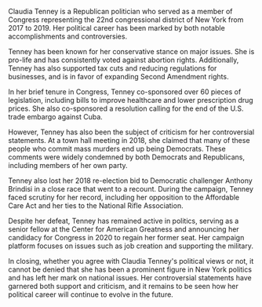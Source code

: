 Claudia Tenney is a Republican politician who served as a member of Congress representing the 22nd congressional district of New York from 2017 to 2019. Her political career has been marked by both notable accomplishments and controversies.

Tenney has been known for her conservative stance on major issues. She is pro-life and has consistently voted against abortion rights. Additionally, Tenney has also supported tax cuts and reducing regulations for businesses, and is in favor of expanding Second Amendment rights.

In her brief tenure in Congress, Tenney co-sponsored over 60 pieces of legislation, including bills to improve healthcare and lower prescription drug prices. She also co-sponsored a resolution calling for the end of the U.S. trade embargo against Cuba.

However, Tenney has also been the subject of criticism for her controversial statements. At a town hall meeting in 2018, she claimed that many of these people who commit mass murders end up being Democrats. These comments were widely condemned by both Democrats and Republicans, including members of her own party.

Tenney also lost her 2018 re-election bid to Democratic challenger Anthony Brindisi in a close race that went to a recount. During the campaign, Tenney faced scrutiny for her record, including her opposition to the Affordable Care Act and her ties to the National Rifle Association.

Despite her defeat, Tenney has remained active in politics, serving as a senior fellow at the Center for American Greatness and announcing her candidacy for Congress in 2020 to regain her former seat. Her campaign platform focuses on issues such as job creation and supporting the military.

In closing, whether you agree with Claudia Tenney's political views or not, it cannot be denied that she has been a prominent figure in New York politics and has left her mark on national issues. Her controversial statements have garnered both support and criticism, and it remains to be seen how her political career will continue to evolve in the future.
